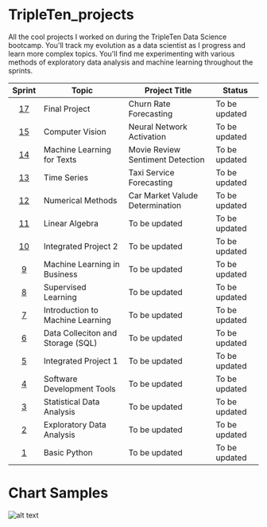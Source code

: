 # TripleTen_projects
All the cool projects I worked on during the TripleTen Data Science bootcamp. You'll track my evolution as a data scientist as I progress and learn more complex topics. You'll find me experimenting with various methods of exploratory data analysis and machine learning throughout the sprints.

| Sprint | Topic | Project Title | Status
| :---------------: | --------------- |--------------- |---------------
| [17](https://github.com/mattamx/TripleTen_projects/blob/cbb86f189e1946c022ed45feb1c0c53c37c6b6a3/Sprint%2017%20-%20Final%20Project/README.md) | Final Project | Churn Rate Forecasting | To be updated
| [15](https://github.com/mattamx/TripleTen_projects/blob/444e3781094a75b31025f456b204a23222d18a8a/Sprint%2015%20-%20Computer%20Vision/README.md) | Computer Vision | Neural Network Activation | To be updated
| [14](https://github.com/mattamx/TripleTen_projects/blob/470813bea6bfe3bc1c7c916811d80ee1cd9221e2/Sprint%2014%20-%20ML%20for%20Texts/README.md) | Machine Learning for Texts | Movie Review Sentiment Detection | To be updated
| [13](https://github.com/mattamx/TripleTen_projects/blob/6224172c9323c4680395174404186493a215dd8d/Sprint%2013%20-%20Time%20Series/README.md) | Time Series | Taxi Service Forecasting | To be updated
| [12](https://github.com/mattamx/TripleTen_projects/blob/9277025ee9b3a7d011c151704a8823f6c75bd635/Sprint%2012%20-%20Numerical%20Methods/README.md) | Numerical Methods | Car Market Valude Determination | To be updated
| [11](https://github.com/mattamx/TripleTen_projects/blob/1c96d8dadf95d3ba8af3c2bf9188f2b8cda318f7/Sprint%2011%20-%20Linear%20Algebra/README.md) | Linear Algebra | To be updated | To be updated
| [10](https://github.com/mattamx/TripleTen_projects/blob/0009086dc8362dc46b15ac6014519c40b74122c0/Sprint%2010%20-%20Integrated%20Project%202/README.md) | Integrated Project 2 | To be updated | To be updated
| [9](https://github.com/mattamx/TripleTen_projects/blob/5c5a45ae2f086ae26a43e0e01bef68404fc533a5/Sprint%209%20-%20Machine%20Learning%20in%20Business/README.md) | Machine Learning in Business | To be updated | To be updated
| [8](https://github.com/mattamx/TripleTen_projects/blob/8026f481d4b98aae0ce9f08473c5a247c6ca2caa/Sprint%208%20-%20Supervised%20Learning/README.md) | Supervised Learning | To be updated | To be updated
| [7](https://github.com/mattamx/TripleTen_projects/blob/b184996f091bbcc5cdd4991e4a86e059dbdfd62a/Sprint%207%20-%20Introduction%20to%20ML/README.md) | Introduction to Machine Learning | To be updated | To be updated
| [6](https://github.com/mattamx/TripleTen_projects/blob/01eb961f950bc99b5ff2ee5a65c311719e8c2f1f/Sprint%206%20-%20Data%20Collection%20and%20Storage%20(SQL)/README.md) | Data Colleciton and Storage (SQL) | To be updated | To be updated
| [5](https://github.com/mattamx/TripleTen_projects/blob/cf86c0ae8638a6cf72cc005e20b90f51b1dbd8ed/Sprint%205%20-%20Integrated%20Project%201/README.md) | Integrated Project 1 | To be updated | To be updated
| [4](https://github.com/mattamx/TripleTen_projects/blob/19b873d92882dabf966086be620250e96363933b/Sprint%204%20-%20Software%20Development%20Tools/README.md) | Software Development Tools | To be updated | To be updated
| [3](https://github.com/mattamx/TripleTen_projects/blob/ec989cfe1cbfe2d32398463d7fc96f95491f7b69/Sprint%203%20-%20Statistical%20Data%20Analysis/README.md) | Statistical Data Analysis | To be updated | To be updated
| [2](https://github.com/mattamx/TripleTen_projects/blob/096eca6428af8b57bdf973a172679659b4b1ff90/Sprint%202%20-%20Exploratory%20Data%20Analysis%20(EDA)/README.md) | Exploratory Data Analysis | To be updated | To be updated
| [1](https://github.com/mattamx/TripleTen_projects/blob/1c96d8dadf95d3ba8af3c2bf9188f2b8cda318f7/Sprint%201%20-%20Working%20with%20Data%20in%20Python/README.md) | Basic Python | To be updated | To be updated

# Chart Samples
![alt text]([http://url/to/img.png](https://github.com/mattamx/TripleTen_projects/blob/6958e4e43dba1530ff4e02714809fbc38c722682/Sprint%206%20-%20Data%20Collection%20and%20Storage%20(SQL)/newplot.png))

